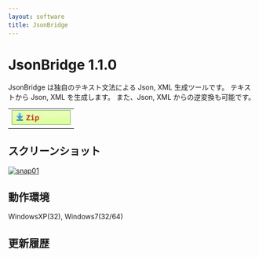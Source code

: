 ```yaml
---
layout: software
title: JsonBridge
---
```


# JsonBridge 1.1.0
JsonBridge は独自のテキスト文法による Json, XML 生成ツールです。
テキストから Json, XML を生成します。
また、Json, XML からの逆変換も可能です。

<table class="dl" cellpadding="0" cellspacing="0" border="0">
	<tr>
		<td>
			<a href="https://dl.dropboxusercontent.com/u/36645874/mebiusbox/JsonBridge-1.1.0.zip" target="_blank" onclick="ga('send','pageview',{'page':'/downloads/JsonBridge','Title':'JsonBridge'});">
				<img src="/assets/img/download_zip.jpg" />
			</a>
		</td>
	</tr>
</table>

## スクリーンショット
<div class="snap">
	<a rel="snapg" href="images/JsonBridge_snap01.jpg">
		<img src="images/JsonBridge_snap01.jpg" width="320" height="215" alt="snap01" border="0" />
	</a>
	<br class="clear" />
</div>

## 動作環境
WindowsXP(32), Windows7(32/64)

## 更新履歴
